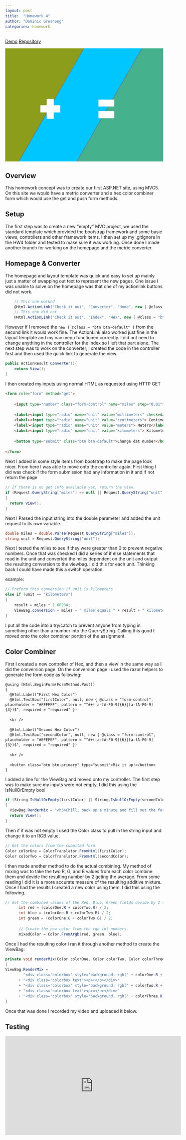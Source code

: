 ```yaml
---
layout: post
title:  "Homework 4"
author: "Dominic Groshong"
categories: homework
---
```

<a href="/homework/2018/10/21/homework-4#demo" class="btn">Demo</a>
<a href="https://github.com/xzonos/xzonos.github.io/tree/master/HW4" class="btn" target="_blank_">Repository</a>

<!-- This image gets pulled into the blog post page. Purposefully hidden on the actual blog page. -->
<div class="hide">
	<img alt="Assignment Teaser Image" src="/assets/imgs/assignFourTeaser.jpg">
</div>

Overview
------
This homework concept was to create our first ASP.NET site, using MVC5. On this site we would have a metric converter and a hex color combiner form which would use the get and push form methods.

Setup
------

The first step was to create a new "empty" MVC project, we used the standard template which provided the bootstrap framework and some basic views, controllers and other framework items. I then set up my .gitignore in the HW4 folder and tested to make sure it was working. Once done I made another branch for working on the homepage and the metric converter.


Homepage & Converter
------
The homepage and layout template was quick and easy to set up mainly just a matter of swapping out text to represent the new pages.
One issue I was unable to solve on the homepage was that one of my actionlink buttons did not work.

```csharp
	// This one worked
	@Html.ActionLink("Check it out", "Converter", "Home", new { @class = "btn btn-default" })
	// This one did not
	@Html.ActionLink("Check it out", "Index", "Hex", new { @class = "btn btn-default" })
```
However if I removed the ```new { @class = "btn btn-default" }``` from the second link it would work fine. The ActionLink also worked just fine in the layout template and my nav menu functioned correctly. I did not need to change anything in the controller for the index so I left that part alone. The next step was to work on the converter, I created the code in the controller first and then used the quick link to generate the view.
```csharp
public ActionResult Converter(){
	return View();
}
```
I then created my inputs using normal HTML as requested using HTTP GET
```html
<form role="form" method="get">

	<input type="number" class="form-control" name="miles" step="0.01">

	<label><input type="radio" name="unit" value="millimeters" checked> Millimeters</label>
	<label><input type="radio" name="unit" value="centimeters"> Centimeters</label>
	<label><input type="radio" name="unit" value="meters"> Meters</label>
	<label><input type="radio" name="unit" value="kilometers"> Kilometers</label>

	<button type="submit" class="btn btn-default">Change dat number</button>

</form>
```
Next I added in some style items from bootstrap to make the page look nicer. From here I was able to move onto the controller again. First thing I did was check if the form submission had any information in it and if not return the page
```csharp
// If there is no get info available yet, return the view.
if (Request.QueryString["miles"] == null || Request.QueryString["unit"] == null)
{
  return View();
}
```

Next I Parsed the input string into the double parameter and added the unit request to its own variable.
```csharp
double miles = double.Parse(Request.QueryString["miles"]);
string unit = Request.QueryString["unit"];
```
Next I tested the miles to see if they were greater than 0 to prevent negative numbers. Once that was checked I did a series of if else statements that read in the unit and converted the miles dependent on the unit and output the resulting conversion to the viewbag. I did this for each unit. Thinking back I could have made this a switch operation.

example:
```csharp
// Preform this conversion if unit is kilometers
else if (unit == "kilometers")
{
	result = miles * 1.60934;
	ViewBag.conversion = miles + " miles equals " + result + " kilometers.";
}
```
I put all the code into a try/catch to prevent anyone from typing in something other than a number into the QuerryString. Calling this good I moved onto the color combiner portion of the assignment.

Color Combiner
------

First I created a new controller of Hex, and then a view in the same way as I did the conversion page. On the conversion page I used the razor helpers to generate the form code as following:



```
@using (Html.BeginForm(FormMethod.Post))
{
  @Html.Label("First Hex Color")
  @Html.TextBox("firstColor", null, new { @class = "form-control", placeholder = "#FFFFFF", pattern = "^#+([a-fA-F0-9]{6}|[a-fA-F0-9]{3})$", required = "required" })

  <br />

  @Html.Label("Second Hex Color")
  @Html.TextBox("secondColor", null, new { @class = "form-control", placeholder = "#EFEFEF", pattern = "^#+([a-fA-F0-9]{6}|[a-fA-F0-9]{3})$", required = "required" })

  <br />

  <button class="btn btn-primary" type="submit">Mix it up!</button>
}
```
I added a line for the ViewBag and moved onto my controller. The first step was to make sure my inputs were not empty, I did this using the IsNullOrEmpty bool
```csharp
if (String.IsNullOrEmpty(firstColor) || String.IsNullOrEmpty(secondColor))
{
  ViewBag.RenderMix = "<h3>Chill, back up a minute and fill out the form</h3>";
  return View();
}
```
Then if it was not empty I used the Color class to pull in the string input and change it to an RGB value.
```csharp
// Get the colors from the submited form.
Color colorOne = ColorTranslator.FromHtml(firstColor);
Color colorTwo = ColorTranslator.FromHtml(secondColor);
```
I then made another method to do the actual combining. My method of mixing was to take the two R, G, and B values from each color combine them and devide the resulting number by 2 geting the average. From some reading I did it is a more accurate measure of the resulting additive mixture. Once I had the results I created a new color using them. I did this using the following.

```csharp
// Get the combined values of the Red, Blue, Green fields devide by 2 to get average color.
	  int red = (colorOne.R + colorTwo.R) / 2;
	  int blue = (colorOne.B + colorTwo.B) / 2;
	  int green = (colorOne.G + colorTwo.G) / 2;

	  // Create the new color from the rgb int numbers.
	  mixedColor = Color.FromArgb(red, green, blue);
```
Once I had the resulting color I ran it through another method to create the ViewBag:

```csharp
private void renderMix(Color colorOne, Color colorTwo, Color colorThree)
{
ViewBag.RenderMix =
        "<div class='colorbox' style='background: rgb(" + colorOne.R + "," + colorOne.G + "," + colorOne.B + ");'></div>"
      + "<div class='colorbox text'><p>+</p></div>"
      + "<div class='colorbox' style='background: rgb(" + colorTwo.R + "," + colorTwo.G + "," + colorTwo.B + ");'></div>"
      + "<div class='colorbox text'><p>=</p></div>"
      + "<div class='colorbox' style='background: rgb(" + colorThree.R + "," + colorThree.G + "," + colorThree.B + ");'></div>";
}
```

Once that was done I recorded my video and uploaded it below.

Testing
-------
<div id="demo"></div>

<iframe width="560" height="315" src="https://www.youtube.com/embed/snEizaO8Awg?ecver=1" frameborder="0" allow="autoplay; encrypted-media" allowfullscreen></iframe>
